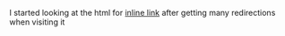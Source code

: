 I started looking at the html for [inline link](https://www.jetbrains.com) after getting many redirections when visiting it


